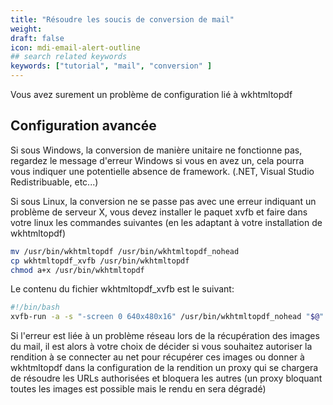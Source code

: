 ```yaml
---
title: "Résoudre les soucis de conversion de mail"
weight: 
draft: false
icon: mdi-email-alert-outline
## search related keywords
keywords: ["tutorial", "mail", "conversion" ]
---
```


Vous avez surement un problème de configuration lié à wkhtmltopdf

## Configuration avancée

Si sous Windows, la conversion de manière unitaire ne fonctionne pas,
regardez le message d'erreur Windows si vous en avez un, cela pourra
vous indiquer une potentielle absence de framework. (.NET, Visual Studio
Redistribuable, etc...)

Si sous Linux, la conversion ne se passe pas avec une erreur indiquant
un problème de serveur X, vous devez installer le paquet xvfb et faire
dans votre linux les commandes suivantes (en les adaptant à votre
installation de wkhtmltopdf)

``` bash
mv /usr/bin/wkhtmltopdf /usr/bin/wkhtmltopdf_nohead
cp wkhtmltopdf_xvfb /usr/bin/wkhtmltopdf
chmod a+x /usr/bin/wkhtmltopdf
```

Le contenu du fichier wkhtmltopdf_xvfb est le suivant:

``` bash
#!/bin/bash
xvfb-run -a -s "-screen 0 640x480x16" /usr/bin/wkhtmltopdf_nohead "$@"
```

Si l'erreur est liée à un problème réseau lors de la récupération des
images du mail, il est alors à votre choix de décider si vous souhaitez
autoriser la rendition à se connecter au net pour récupérer ces images
ou donner à wkhtmltopdf dans la configuration de la rendition un proxy
qui se chargera de résoudre les URLs authorisées et bloquera les autres
(un proxy bloquant toutes les images est possible mais le rendu en sera
dégradé)
